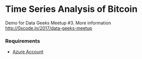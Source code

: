 # Time Series Analysis of Bitcoin
Demo for Data Geeks Meetup #3. More information http://0xcode.in/2017/data-geeks-meetup

### Requirements
- [Azure Account](https://azure.microsoft.com/)

